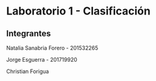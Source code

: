 # Laboratorio 1 - Clasificación

## Integrantes

Natalia Sanabria Forero - 201532265

Jorge Esguerra - 201719920

Christian Forigua
